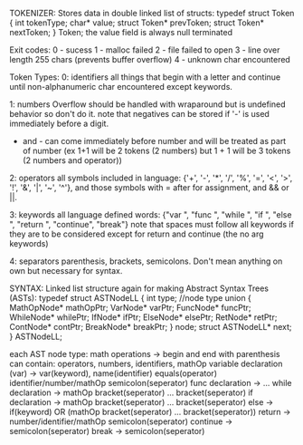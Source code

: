 TOKENIZER:
Stores data in double linked list of structs:
  typedef struct Token {
      int tokenType;
      char* value;
      struct Token* prevToken;
      struct Token* nextToken;
  } Token;
  the value field is always null terminated
  
Exit codes:
0 - sucess
1 - malloc failed
2 - file failed to open
3 - line over length 255 chars (prevents buffer overflow)
4 - unknown char encountered

Token Types:
  0: identifiers
  all things that begin with a letter and continue until non-alphanumeric char encountered except keywords.
  
  1: numbers
  Overflow should be handled with wraparound but is undefined behavior so don't do it.
  note that negatives can be stored if '-' is used immediately before a digit.
  + and - can come immediately before number and will be treated as part of number (ex 1+1 will be 2 tokens (2 numbers) but 1 + 1 will be 3 tokens (2 numbers and operator))
  
  2: operators
  all symbols included in language:
    {'+', '-', '*', '/', '%', '=', '<', '>', '!', '&', '|', '~', '^'},
    and those symbols with = after for assignment,
    and && or ||.
  
  3: keywords
  all language defined words:
    {"var ", "func ", "while ", "if ", "else ", "return ", "continue", "break"}
  note that spaces must follow all keywords if they are to be considered except for return and continue (the no arg keywords)
  
  4: separators
  parenthesis, brackets, semicolons. Don't mean anything on own but necessary for syntax.

SYNTAX:
Linked list structure again for making Abstract Syntax Trees (ASTs):
typedef struct ASTNodeLL {
    int type; //node type
    union {
        MathOpNode* mathOpPtr;
        VarNode* varPtr;
        FuncNode* funcPtr;
        WhileNode* whilePtr;
        IfNode* ifPtr;
        ElseNode* elsePtr;
        RetNode* retPtr;
        ContNode* contPtr;
        BreakNode* breakPtr;
    } node;
    struct ASTNodeLL* next;
} ASTNodeLL;

each AST node type:
  math operations -> begin and end with parenthesis can contain: operators, numbers, identifiers, mathOp
  variable declaration (var) -> var(keyword), name(identifier) equals(operator) identifier/number/mathOp semicolon(seperator)
  func declaration -> ...
  while declaration -> mathOp bracket(seperator) ... bracket(seperator)
  if declaration -> mathOp bracket(seperator) ... bracket(seperator)
  else -> if(keyword) OR (mathOp bracket(seperator) ... bracket(seperator))
  return -> number/identifier/mathOp semicolon(seperator)
  continue -> semicolon(seperator)
  break -> semicolon(seperator)
